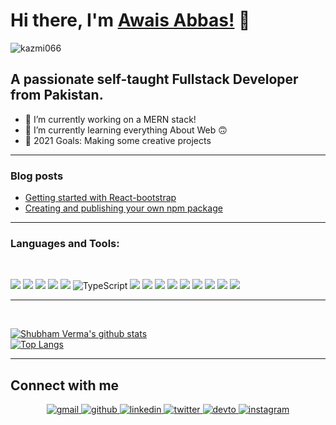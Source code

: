 # Hi there, I'm [Awais Abbas!](https://kazmi066.github.io) 👋

<p align="left"> <img src="https://komarev.com/ghpvc/?username=kazmi066" alt="kazmi066" /> </p>

## A passionate self-taught Fullstack Developer from Pakistan.

- 🔭 I’m currently working on a MERN stack!
- 🌱 I’m currently learning everything About Web 🙃
- 🥅 2021 Goals: Making some creative projects

---

### **Blog posts**

<!-- BLOG-POST-LIST:START -->
- [Getting started with React-bootstrap](https://dev.to/kazmi066/starting-with-react-bootstrap-492d)
- [Creating and publishing your own npm package](https://dev.to/kazmi066/create-and-publish-your-own-npm-package-with-good-example-104m)
<!-- BLOG-POST-LIST:END -->

---

### **Languages and Tools:**

<br>
<p align="left">
<img src="https://img.shields.io/badge/JavaScript-F7DF1E?style=for-the-badge&logo=javascript&logoColor=black"/>
<img src="https://img.shields.io/badge/React-20232A?style=for-the-badge&logo=react&logoColor=61DAFB"/>
<img src="https://img.shields.io/badge/next%20js%20-%23000000.svg?&style=for-the-badge&logo=next.js&logoColor=white"/>
<img src="https://img.shields.io/badge/Redux-593D88?style=for-the-badge&logo=redux&logoColor=white"/>
<img src="https://img.shields.io/badge/Express.js-404D59?style=for-the-badge"/>
<img alt="TypeScript" src="https://img.shields.io/badge/typescript%20-%23007ACC.svg?&style=for-the-badge&logo=typescript&logoColor=white"/>
<img src="https://img.shields.io/badge/Node.js-43853D?style=for-the-badge&logo=node.js&logoColor=white"/>
<img src="https://img.shields.io/badge/HTML-E34F26?style=for-the-badge&logo=html5&logoColor=white"/>
<img src="https://img.shields.io/badge/CSS-1572B6?&style=for-the-badge&logo=css3&logoColor=white"/>
<img src="https://img.shields.io/badge/Sass-CC6699?style=for-the-badge&logo=sass&logoColor=white"/>
<img src="https://img.shields.io/badge/Markdown-000000?style=for-the-badge&logo=markdown&logoColor=white"/>
<img src="https://img.shields.io/badge/Material--UI-0081CB?style=for-the-badge&logo=material-ui&logoColor=white"/>
<img src="https://img.shields.io/badge/React_Router-CA4245?style=for-the-badge&logo=react-router&logoColor=white"/>
<img src="https://img.shields.io/badge/Netlify-00C7B7?style=for-the-badge&logo=netlify&logoColor=white"/>
<img src="https://img.shields.io/badge/Heroku-430098?style=for-the-badge&logo=heroku&logoColor=white"/>
</p>

---

<br/>

[![Shubham Verma's github stats](https://github-readme-stats.vercel.app/api?username=shubhamverma1811&theme=radical)](https://github.com/shubhamverma1811/)
<br>
[![Top Langs](https://github-readme-stats.vercel.app/api/top-langs/?username=shubhamverma1811&layout=compact&theme=radical)](https://github.com/shubhamverma1811)
<br>

---

## Connect with me

<div align="center">
<a href="mailto:hi@shubhamverma.me" target="_blank">
<img src=https://img.shields.io/badge/Gmail-D14836?style=for-the-badge&logo=gmail&logoColor=white alt=gmail style="margin-bottom: 5px;" />

</a>
<a href="https://github.com/ShubhamVerma1811" target="_blank">
<img src=https://img.shields.io/badge/github-%2324292e.svg?&style=for-the-badge&logo=github&logoColor=white alt=github style="margin-bottom: 5px;" />

</a>
<a href="https://linkedin.com/in/shubhamverma1811" target="_blank">
<img src=https://img.shields.io/badge/linkedin-%231E77B5.svg?&style=for-the-badge&logo=linkedin&logoColor=white alt=linkedin style="margin-bottom: 5px;" />
</a>
<a href="https://twitter.com/Shubham_Verma18" target="_blank">
<img src=https://img.shields.io/badge/twitter-%2300acee.svg?&style=for-the-badge&logo=twitter&logoColor=white alt=twitter style="margin-bottom: 5px;" />

</a>
<a href="https://dev.to/shubhamverma18" target="_blank">
<img src=https://img.shields.io/badge/dev.to-%2308090A.svg?&style=for-the-badge&logo=dev.to&logoColor=white alt=devto style="margin-bottom: 5px;" />

</a>

<a href="https://instagram.com/shubham.verma.me" target="_blank">
<img src=https://img.shields.io/badge/instagram-E4405F.svg?&style=for-the-badge&logo=instagram&logoColor=white alt=instagram style="margin-bottom: 5px;" />

</a>
</div>
